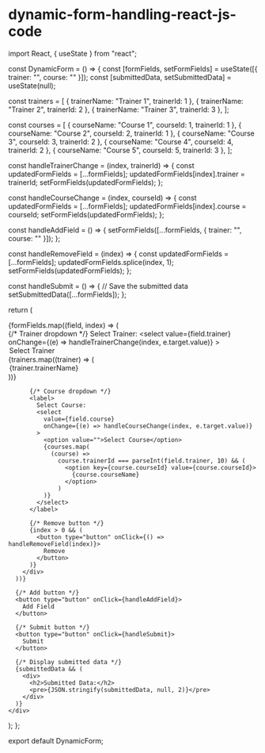 # dynamic-form-handling-react-js-code


import React, { useState } from "react";

const DynamicForm = () => {
  const [formFields, setFormFields] = useState([{ trainer: "", course: "" }]);
  const [submittedData, setSubmittedData] = useState(null);

  const trainers = [
    { trainerName: "Trainer 1", trainerId: 1 },
    { trainerName: "Trainer 2", trainerId: 2 },
    { trainerName: "Trainer 3", trainerId: 3 },
  ];

  const courses = [
    { courseName: "Course 1", courseId: 1, trainerId: 1 },
    { courseName: "Course 2", courseId: 2, trainerId: 1 },
    { courseName: "Course 3", courseId: 3, trainerId: 2 },
    { courseName: "Course 4", courseId: 4, trainerId: 2 },
    { courseName: "Course 5", courseId: 5, trainerId: 3 },
  ];

  const handleTrainerChange = (index, trainerId) => {
    const updatedFormFields = [...formFields];
    updatedFormFields[index].trainer = trainerId;
    setFormFields(updatedFormFields);
  };

  const handleCourseChange = (index, courseId) => {
    const updatedFormFields = [...formFields];
    updatedFormFields[index].course = courseId;
    setFormFields(updatedFormFields);
  };

  const handleAddField = () => {
    setFormFields([...formFields, { trainer: "", course: "" }]);
  };

  const handleRemoveField = (index) => {
    const updatedFormFields = [...formFields];
    updatedFormFields.splice(index, 1);
    setFormFields(updatedFormFields);
  };

  const handleSubmit = () => {
    // Save the submitted data
    setSubmittedData([...formFields]);
  };

  return (
    <div>
      {formFields.map((field, index) => (
        <div key={index}>
          {/* Trainer dropdown */}
          <label>
            Select Trainer:
            <select
              value={field.trainer}
              onChange={(e) => handleTrainerChange(index, e.target.value)}
            >
              <option value="">Select Trainer</option>
              {trainers.map((trainer) => (
                <option key={trainer.trainerId} value={trainer.trainerId}>
                  {trainer.trainerName}
                </option>
              ))}
            </select>
          </label>

          {/* Course dropdown */}
          <label>
            Select Course:
            <select
              value={field.course}
              onChange={(e) => handleCourseChange(index, e.target.value)}
            >
              <option value="">Select Course</option>
              {courses.map(
                (course) =>
                  course.trainerId === parseInt(field.trainer, 10) && (
                    <option key={course.courseId} value={course.courseId}>
                      {course.courseName}
                    </option>
                  )
              )}
            </select>
          </label>

          {/* Remove button */}
          {index > 0 && (
            <button type="button" onClick={() => handleRemoveField(index)}>
              Remove
            </button>
          )}
        </div>
      ))}

      {/* Add button */}
      <button type="button" onClick={handleAddField}>
        Add Field
      </button>

      {/* Submit button */}
      <button type="button" onClick={handleSubmit}>
        Submit
      </button>

      {/* Display submitted data */}
      {submittedData && (
        <div>
          <h2>Submitted Data:</h2>
          <pre>{JSON.stringify(submittedData, null, 2)}</pre>
        </div>
      )}
    </div>
  );
};

export default DynamicForm;
